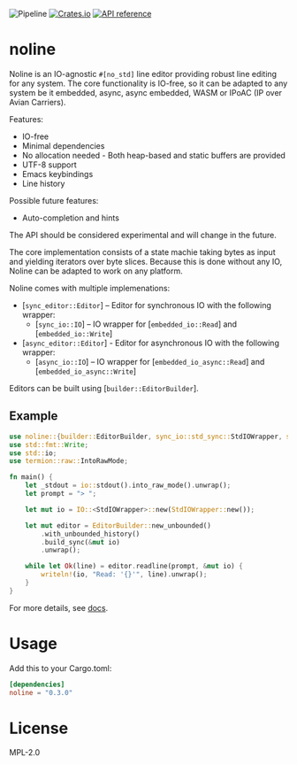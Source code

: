 ![Pipeline](https://github.com/rustne-kretser/noline/actions/workflows/rust.yml/badge.svg)
[![Crates.io](https://img.shields.io/crates/v/noline.svg)](https://crates.io/crates/noline)
[![API reference](https://docs.rs/noline/badge.svg)](https://docs.rs/noline/)

# noline

Noline is an IO-agnostic `#[no_std]` line editor providing robust
line editing for any system. The core functionality is IO-free, so
it can be adapted to any system be it embedded, async, async
embedded, WASM or IPoAC (IP over Avian Carriers).

Features:
- IO-free
- Minimal dependencies
- No allocation needed - Both heap-based and static buffers are provided
- UTF-8 support
- Emacs keybindings
- Line history

Possible future features:
- Auto-completion and hints

The API should be considered experimental and will change in the
future.

The core implementation consists of a state machie taking bytes as
input and yielding iterators over byte slices. Because this is
done without any IO, Noline can be adapted to work on any platform.

Noline comes with multiple implemenations:
- [`sync_editor::Editor`] – Editor for synchronous IO with the following wrapper:
  - [`sync_io::IO`] – IO wrapper for [`embedded_io::Read`] and [`embedded_io::Write`]
- [`async_editor::Editor`] - Editor for asynchronous IO with the following wrapper:
  - [`async_io::IO`] – IO wrapper for [`embedded_io_async::Read`] and [`embedded_io_async::Write`]


Editors can be built using [`builder::EditorBuilder`].

## Example
```rust
use noline::{builder::EditorBuilder, sync_io::std_sync::StdIOWrapper, sync_io::IO};
use std::fmt::Write;
use std::io;
use termion::raw::IntoRawMode;

fn main() {
    let _stdout = io::stdout().into_raw_mode().unwrap();
    let prompt = "> ";

    let mut io = IO::<StdIOWrapper>::new(StdIOWrapper::new());

    let mut editor = EditorBuilder::new_unbounded()
        .with_unbounded_history()
        .build_sync(&mut io)
        .unwrap();

    while let Ok(line) = editor.readline(prompt, &mut io) {
        writeln!(io, "Read: '{}'", line).unwrap();
    }
}
```

For more details, see [docs](https://docs.rs/noline/).

# Usage

Add this to your Cargo.toml:

```toml
[dependencies]
noline = "0.3.0"
```

# License

MPL-2.0
